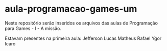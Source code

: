 # aula-programacao-games-um

Neste repositório serão inseridos os arquivos das aulas de Programação para Games - I - A missão.

Estavam presentes na primeira aula:
Jefferson
Lucas
Matheus
Rafael
Ygor
Icaro
